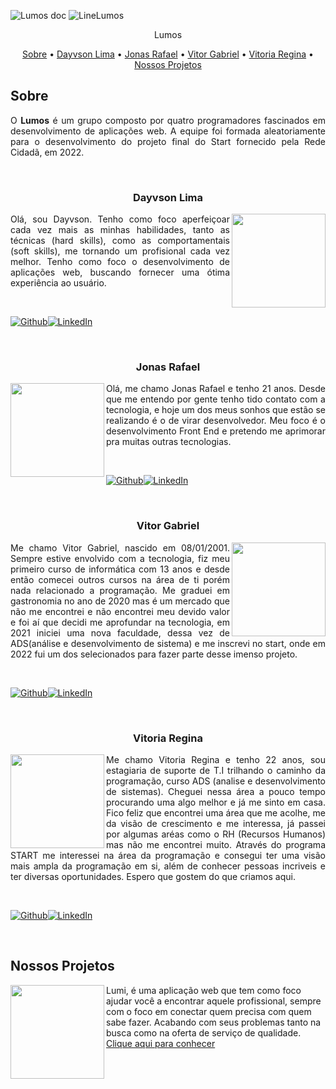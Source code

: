 ![Lumos doc](https://user-images.githubusercontent.com/102249811/184324166-21ab3ba3-a054-4693-b257-41ac5550a998.png)
![LineLumos](https://user-images.githubusercontent.com/102249811/184330542-24bd9f7f-b369-4460-ae37-d84455a3589c.png)



<p align="center">
 Lumos
</p>

<p align="center">
 <a href="#Sobre">Sobre</a> •
 <a href="#Dayvson-Lima">Dayvson Lima</a> •
 <a href="#Jonas-Rafael">Jonas Rafael</a> • 
 <a href="#Vitor-Gabriel">Vitor Gabriel</a> • 
 <a href="#Vitoria-Regina">Vitoria Regina</a> • 
 <a href="#Nossos-Projetos">Nossos Projetos</a>
</p>

## Sobre

<p align=justify>O <b>Lumos</b> é um grupo composto por quatro programadores fascinados em desenvolvimento de aplicações web. A equipe foi formada aleatoriamente para o desenvolvimento do projeto final do Start fornecido pela Rede Cidadã, em 2022.</p>

<br/>

### <p align=center>Dayvson Lima<p/>

<img align='right' src='https://avatars.githubusercontent.com/u/102249811?s=400&u=2843e9ff654eb5587f9e6ad6b873fed0b1c0df77&v=4' width="150px;">

<p align=justify>Olá, sou Dayvson. Tenho como foco aperfeiçoar cada vez mais as minhas habilidades, tanto as técnicas (hard skills), como as comportamentais (soft skills), me tornando um profisional cada vez melhor. Tenho como foco o desenvolvimento de aplicações web, buscando fornecer uma ótima experiência ao usuário.</p>

<br />

[![Github](https://img.shields.io/badge/GitHub-100000?style=for-the-badge&logo=github&logoColor=white)](https://www.linkedin.com/in/dayvsonlimasantos)[![LinkedIn](https://img.shields.io/badge/linkedin-%230077B5.svg?&style=for-the-badge&logo=linkedin&logoColor=white)](https://github.com/dayvsonlsantos)

<br/>

### <p align=center>Jonas Rafael<p/>

<img align='left' src='https://avatars.githubusercontent.com/u/99907704?v=4' width="150px;">

<p align=justify>Olá, me chamo Jonas Rafael e tenho 21 anos. Desde que me entendo por gente tenho tido contato com a tecnologia, e hoje um dos meus sonhos que estão se realizando é o de virar desenvolvedor. Meu foco é o desenvolvimento Front End e pretendo me aprimorar pra muitas outras tecnologias.</p>

<br />

[![Github](https://img.shields.io/badge/GitHub-100000?style=for-the-badge&logo=github&logoColor=white)](https://github.com/JonassMarquess)[![LinkedIn](https://img.shields.io/badge/linkedin-%230077B5.svg?&style=for-the-badge&logo=linkedin&logoColor=white)](https://www.linkedin.com/in/jonas-marques-b80554239/)


<br/>

### <p align=center>Vitor Gabriel<p/>

<img align='right' src='https://avatars.githubusercontent.com/u/102758602?v=4' width="150px;">

<p align=justify>Me chamo Vitor Gabriel, nascido em 08/01/2001. Sempre estive envolvido com a tecnologia, fiz meu primeiro curso de informática com 13 anos e desde então comecei outros cursos na área de ti porém nada relacionado a programação. Me graduei em gastronomia no ano de 2020 mas é um mercado que não me encontrei e não encontrei meu devido valor e foi aí que decidi me aprofundar na tecnologia, em 2021 iniciei uma nova faculdade, dessa vez de ADS(análise e desenvolvimento de sistema) e me inscrevi no start, onde em 2022 fui um dos selecionados para fazer parte desse imenso projeto.</p>

<br />

[![Github](https://img.shields.io/badge/GitHub-100000?style=for-the-badge&logo=github&logoColor=white)](https://github.com/Vitorgabri3l)[![LinkedIn](https://img.shields.io/badge/linkedin-%230077B5.svg?&style=for-the-badge&logo=linkedin&logoColor=white)](https://www.linkedin.com/in/vitor-gabriel-b42563218/)


<br/>

### <p align=center>Vitoria Regina<p/>

<img align='left' src='https://avatars.githubusercontent.com/u/108552657?v=4' width="150px;">

<p align=justify>Me chamo Vitoria Regina e tenho 22 anos, sou estagiaria de suporte de T.I trilhando o caminho da programação, curso ADS (analise e desenvolvimento de sistemas). Cheguei nessa área a pouco tempo procurando uma algo melhor e já me sinto em casa. Fico feliz que encontrei uma área que me acolhe, me da visão de crescimento e me interessa, já passei por algumas aréas como o RH (Recursos Humanos) mas não me encontrei muito. Através do programa START me interessei na área da programação e consegui ter uma visão mais ampla da programação em si, além de conhecer pessoas incriveis e ter diversas oportunidades. Espero que gostem do que criamos aqui.</p>

<br />

[![Github](https://img.shields.io/badge/GitHub-100000?style=for-the-badge&logo=github&logoColor=white)](https://github.com/vitorxst)[![LinkedIn](https://img.shields.io/badge/linkedin-%230077B5.svg?&style=for-the-badge&logo=linkedin&logoColor=white)](https://www.linkedin.com/in/vitoria-regina-6b799b1ba/)

<br/>

## Nossos Projetos

<img align='left' src="https://user-images.githubusercontent.com/102249811/184328694-712e0fe7-879b-4ab1-83f3-b0bdee5ca289.png" width='150px'>
Lumi, é uma aplicação web que tem como foco ajudar você a encontrar aquele profissional, sempre com o foco em conectar quem precisa com quem sabe fazer. Acabando com seus problemas tanto na busca como na oferta de serviço de qualidade. <a href='https://github.com/Start-Lumos/lumi-front'>Clique aqui para conhecer</a>
